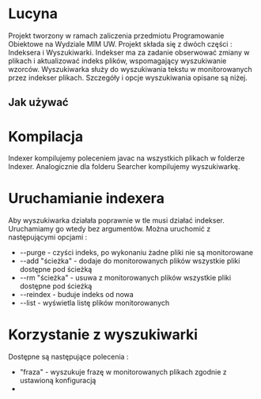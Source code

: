 # Lucyna

Projekt tworzony w ramach zaliczenia przedmiotu Programowanie Obiektowe na Wydziale MIM UW. Projekt składa się z dwóch części : Indeksera i Wyszukiwarki. Indekser ma za zadanie obserwować zmiany w plikach i aktualizować indeks plików, wspomagający wyszukiwanie wzorców. Wyszukiwarka służy do wyszukiwania tekstu w monitorowanych przez indekser plikach. Szczegóły i opcje wyszukiwania opisane są niżej.

## Jak używać

# Kompilacja

Indexer kompilujemy poleceniem javac na wszystkich plikach w folderze Indexer. Analogicznie dla folderu Searcher kompilujemy wyszukiwarkę.

# Uruchamianie indexera

Aby wyszukiwarka działała poprawnie w tle musi działać indekser. Uruchamiamy go wtedy bez argumentów. Można uruchomić z następującymi opcjami :
* --purge - czyści indeks, po wykonaniu żadne pliki nie są monitorowane
* --add "ścieżka" - dodaje do monitorowanych plików wszystkie pliki dostępne pod ścieżką
* --rm "ścieżka" - usuwa z monitorowanych plików wszystkie pliki dostępne pod ścieżką
* --reindex - buduje indeks od nowa
* --list - wyświetla listę plików monitorowanych

# Korzystanie z wyszukiwarki

Dostępne są następujące polecenia :
* "fraza" - wyszukuje frazę w monitorowanych plikach zgodnie z ustawioną konfiguracją
* 
